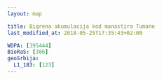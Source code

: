 ```yaml
---
layout: map

title: Bigrena akumulacija kod manastira Tumane
last_modified_at: 2018-05-25T17:35:43+02:00

WDPA: [395444]
BioRaS: [386]
geoSrbija:
  L1_183: [123]
---
```

